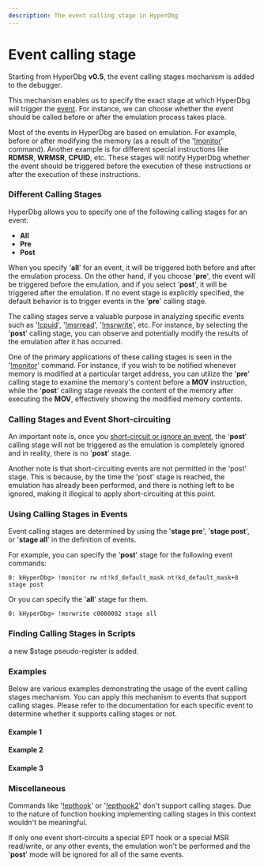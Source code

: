 ```yaml
---
description: The event calling stage in HyperDbg
---
```


# Event calling stage

Starting from HyperDbg **v0.5**, the event calling stages mechanism is added to the debugger.

This mechanism enables us to specify the exact stage at which HyperDbg will trigger the [event](https://docs.hyperdbg.org/using-hyperdbg/sdk/events). For instance, we can choose whether the event should be called before or after the emulation process takes place.

Most of the events in HyperDbg are based on emulation. For example, before or after modifying the memory (as a result of the '[!monitor](https://docs.hyperdbg.org/commands/extension-commands/monitor)' command). Another example is for different special instructions like **RDMSR**, **WRMSR**, **CPUID**, etc. These stages will notify HyperDbg whether the event should be triggered before the execution of these instructions or after the execution of these instructions.

### Different Calling Stages

HyperDbg allows you to specify one of the following calling stages for an event:

* **All**
* **Pre**
* **Post**

When you specify '**all**' for an event, it will be triggered both before and after the emulation process. On the other hand, if you choose '**pre**', the event will be triggered before the emulation, and if you select '**post**', it will be triggered after the emulation. If no event stage is explicitly specified, the default behavior is to trigger events in the '**pre**' calling stage.

The calling stages serve a valuable purpose in analyzing specific events such as '[!cpuid](https://docs.hyperdbg.org/commands/extension-commands/cpuid)', '[!msrread](https://docs.hyperdbg.org/commands/extension-commands/msrread)', '[!msrwrite](https://docs.hyperdbg.org/commands/extension-commands/msrwrite)', etc. For instance, by selecting the '**post**' calling stage, you can observe and potentially modify the results of the emulation after it has occurred.

One of the primary applications of these calling stages is seen in the '[!monitor](https://docs.hyperdbg.org/commands/extension-commands/monitor)' command. For instance, if you wish to be notified whenever memory is modified at a particular target address, you can utilize the '**pre**' calling stage to examine the memory's content before a **MOV** instruction, while the '**post**' calling stage reveals the content of the memory after executing the **MOV**, effectively showing the modified memory contents.

### Calling Stages and Event Short-circuiting

An important note is, once you [short-circuit or ignore an event](https://docs.hyperdbg.org/tips-and-tricks/misc/event-short-circuiting), the '**post**' calling stage will not be triggered as the emulation is completely ignored and in reality, there is no '**post**' stage.&#x20;

Another note is that short-circuiting events are not permitted in the 'post' stage. This is because, by the time the 'post' stage is reached, the emulation has already been performed, and there is nothing left to be ignored, making it illogical to apply short-circuiting at this point.

### Using Calling Stages in Events

Event calling stages are determined by using the '**stage pre**', '**stage post**', or '**stage all**' in the definition of events.&#x20;

For example, you can specify the '**post**' stage for the following event commands:

```
0: kHyperDbg> !monitor rw nt!kd_default_mask nt!kd_default_mask+8 stage post
```

Or you can specify the '**all**' stage for them.

```
0: kHyperDbg> !msrwrite c0000082 stage all
```

### Finding Calling Stages in Scripts

a new $stage pseudo-register is added.



### Examples

Below are various examples demonstrating the usage of the event calling stages mechanism. You can apply this mechanism to events that support calling stages. Please refer to the documentation for each specific event to determine whether it supports calling stages or not.

#### Example 1

#### Example 2

#### Example 3

### Miscellaneous

Commands like '[!epthook](https://docs.hyperdbg.org/commands/extension-commands/epthook)' or '[!epthook2](https://docs.hyperdbg.org/commands/extension-commands/epthook2)' don't support calling stages. Due to the nature of function hooking implementing calling stages in this context wouldn't be meaningful.

If only one event short-circuits a special EPT hook or a special MSR read/write, or any other events, the emulation won't be performed and the '**post**' mode will be ignored for all of the same events.
